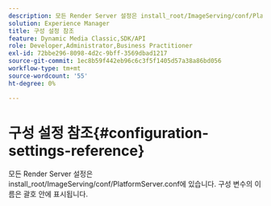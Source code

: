 ```yaml
---
description: 모든 Render Server 설정은 install_root/ImageServing/conf/PlatformServer.conf에 있습니다. 구성 변수의 이름은 괄호 안에 표시됩니다.
solution: Experience Manager
title: 구성 설정 참조
feature: Dynamic Media Classic,SDK/API
role: Developer,Administrator,Business Practitioner
exl-id: 72bbe296-8098-4d2c-9bff-3569dbad1217
source-git-commit: 1ec8b59f442eb96c6c3f5f1405d57a38a86bd056
workflow-type: tm+mt
source-wordcount: '55'
ht-degree: 0%

---
```


# 구성 설정 참조{#configuration-settings-reference}

모든 Render Server 설정은 install_root/ImageServing/conf/PlatformServer.conf에 있습니다. 구성 변수의 이름은 괄호 안에 표시됩니다.
